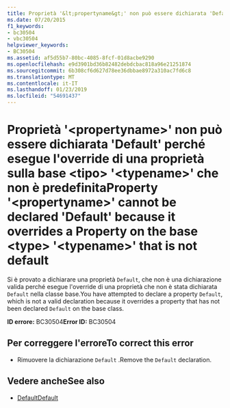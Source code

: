 ```yaml
---
title: Proprietà '&lt;propertyname&gt;' non può essere dichiarata 'Default' perché esegue l'override di una proprietà sulla base &lt;tipo&gt; '&lt;typename&gt;' che non è predefinita
ms.date: 07/20/2015
f1_keywords:
- bc30504
- vbc30504
helpviewer_keywords:
- BC30504
ms.assetid: af5d55b7-80bc-4085-8fcf-01d8acbe9290
ms.openlocfilehash: e9d3901bd36b82482debdcbac818a96e21251874
ms.sourcegitcommit: 6b308cf6d627d78ee36dbbae8972a310ac7fd6c8
ms.translationtype: MT
ms.contentlocale: it-IT
ms.lasthandoff: 01/23/2019
ms.locfileid: "54691437"
---
```

# <a name="property-ltpropertynamegt-cannot-be-declared-default-because-it-overrides-a-property-on-the-base-lttypegt-lttypenamegt-that-is-not-default"></a><span data-ttu-id="777b5-102">Proprietà '&lt;propertyname&gt;' non può essere dichiarata 'Default' perché esegue l'override di una proprietà sulla base &lt;tipo&gt; '&lt;typename&gt;' che non è predefinita</span><span class="sxs-lookup"><span data-stu-id="777b5-102">Property '&lt;propertyname&gt;' cannot be declared 'Default' because it overrides a Property on the base &lt;type&gt; '&lt;typename&gt;' that is not default</span></span>
<span data-ttu-id="777b5-103">Si è provato a dichiarare una proprietà `Default`, che non è una dichiarazione valida perché esegue l'override di una proprietà che non è stata dichiarata `Default` nella classe base.</span><span class="sxs-lookup"><span data-stu-id="777b5-103">You have attempted to declare a property `Default`, which is not a valid declaration because it overrides a property that has not been declared `Default` on the base class.</span></span>  
  
 <span data-ttu-id="777b5-104">**ID errore:** BC30504</span><span class="sxs-lookup"><span data-stu-id="777b5-104">**Error ID:** BC30504</span></span>  
  
## <a name="to-correct-this-error"></a><span data-ttu-id="777b5-105">Per correggere l'errore</span><span class="sxs-lookup"><span data-stu-id="777b5-105">To correct this error</span></span>  
  
-   <span data-ttu-id="777b5-106">Rimuovere la dichiarazione `Default` .</span><span class="sxs-lookup"><span data-stu-id="777b5-106">Remove the `Default` declaration.</span></span>  
  
## <a name="see-also"></a><span data-ttu-id="777b5-107">Vedere anche</span><span class="sxs-lookup"><span data-stu-id="777b5-107">See also</span></span>
- [<span data-ttu-id="777b5-108">Default</span><span class="sxs-lookup"><span data-stu-id="777b5-108">Default</span></span>](../../visual-basic/language-reference/modifiers/default.md)

